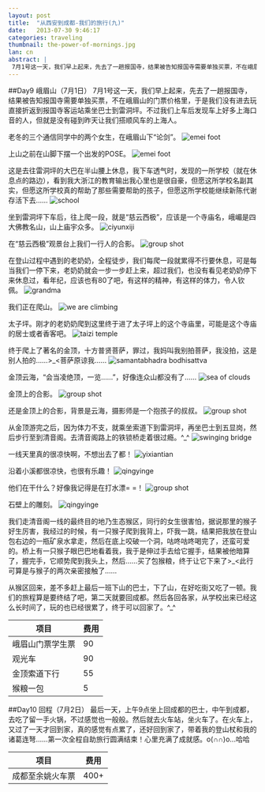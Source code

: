 ```yaml
---
layout: post
title:  "从西安到成都-我们的旅行(九)"
date:   2013-07-30 9:46:17
categories: traveling
thumbnail: the-power-of-mornings.jpg
lan: cn
abstract: |
 7月1号这一天，我们早上起来，先去了一趟报国寺，结果被告知报国寺需要单独买票，不在峨眉山的门票价格里，于是我们没有进去玩直接折返到报国寺客运站乘坐巴士到雷洞坪。不过我们上车后发现车上好多上海口音的人，但就是没有碰到昨天让我们搭顺风车的上海人。
---
```


##Day9 峨眉山（7月1日）
7月1号这一天，我们早上起来，先去了一趟报国寺，结果被告知报国寺需要单独买票，不在峨眉山的门票价格里，于是我们没有进去玩直接折返到报国寺客运站乘坐巴士到雷洞坪。不过我们上车后发现车上好多上海口音的人，但就是没有碰到昨天让我们搭顺风车的上海人。

老冬的三个通信同学中的两个女生，在峨眉山下“论剑”。
![](/uploads/emei-foot-5.jpg "emei foot")

上山之前在山脚下摆一个出发的POSE。
![](/uploads/emei-foot-6.jpg "emei foot")

这是去往雷洞坪的大巴在半山腰上休息，我下车透气时，发现的一所学校（就在休息点的路边），看到我大浙江的教育输出我心里也是很自豪，但愿这所学校名副其实，但愿这所学校真的帮助了那些需要帮助的孩子，但愿这所学校能继续新陈代谢存活下去……
![](/uploads/emei-school.jpg "school")

坐到雷洞坪下车后，往上爬一段，就是“慈云西极”，应该是一个寺庙名，峨嵋是四大佛教名山，山上庙宇众多。
![](/uploads/emei-ciyunxiji.jpg "ciyunxiji")

在“慈云西极”观景台上我们一行人的合影。
![](/uploads/emei-group-shot-1.jpg "group shot")

在登山过程中遇到的老奶奶，全程徒步，我们每爬一段就累得不行要休息，可是每当我们一停下来，老奶奶就会一步一步赶上来，超过我们，也没有看见老奶奶停下来休息过，看年纪，应该也有80了吧，有这样的精神，有这样的体力，令人钦佩。
![](/uploads/emei-grandma.jpg "grandma")

我们正在爬山。
![](/uploads/emei-we-are-climbing-the-mounting.jpg "we are climbing")

太子坪。刚才的老奶奶爬到这里终于进了太子坪上的这个寺庙里，可能是这个寺庙的居士或者香客吧。
![](/uploads/emei-taizi-temple.jpg "taizi temple")

终于爬上了著名的金顶，十方普贤菩萨，罪过，我妈叫我别拍菩萨，我没拍，这是别人拍的……>_<菩萨原谅我……
![](/uploads/emei-samantabhadra-bodhisattva.jpg "samantabhadra bodhisattva")

金顶云海，“会当凌绝顶，一览……”，好像连众山都没有了……
![](/uploads/emei-sea-of-clouds.jpg "sea of clouds")

金顶上的合影。
![](/uploads/emei-group-shot-2.jpg "group shot")

还是金顶上的合影，背景是云海，摄影师是一个抱孩子的叔叔。
![](/uploads/emei-group-shot-3.jpg "group shot")

从金顶游完之后，因为体力不支，就乘坐索道下到雷洞坪，再坐巴士到五显岗，然后步行至到清音阁。去清音阁路上的铁锁桥走着很过瘾。^_^
![](/uploads/emei-swinging-bridge.jpg "swinging bridge")

一线天里真的很凉快啊，不想出去了都！
![](/uploads/emei-yixiantian.jpg "yixiantian")

沿着小溪都很凉快，也很有乐趣！
![](/uploads/emei-qingyinge-1.jpg "qingyinge")

他们在干什么？好像我记得是在打水漂= =！
![](/uploads/emei-group-shot-4.jpg "group shot")

石壁上的雕刻。
![](/uploads/emei-qingyinge-2.jpg "qingyinge")

我们走清音阁一线的最终目的地乃生态猴区，同行的女生很害怕，据说那里的猴子好生厉害，我经过的时候，有一只猴子爬到我背上，吓我一跳，结果把我放在登山包右边的一瓶矿泉水拿走，然后在底上咬破一个洞，咕咚咕咚喝完了，还蛮可爱的。桥上有一只猴子眼巴巴地看着我，我于是伸过手去给它握手，结果被他暗算了，握完手，它顺势爬到我头上，然后……买了包猴粮，终于让它下来了>_<此行可算是与猴子的两次亲密接触了……

从猴区回来，差不多赶上最后一班下山的巴士，下了山，在好吃街又吃了一顿。我们的旅程算是要终结了吧，第二天就要回成都。然后各回各家，从学校出来已经这么长时间了，玩的也已经很累了，终于可以回家了。^_^

项目|费用
---|---
峨眉山门票学生票|90
观光车|90
金顶索道下行|55
猴粮一包|5

##Day10 回程（7月2日）
最后一天，上午9点坐上回成都的巴士，中午到成都，去吃了留一手火锅，不过感觉也一般般。然后就去火车站，坐火车了。在火车上，又过了一天才回到家，真的感觉有点累了，还好回到家了，带着我的登山杖和我的诸葛连弩……第一次全程自助旅行圆满结束！心里充满了成就感。o(∩∩)o...哈哈

项目|费用
---|---
成都至余姚火车票|400+
